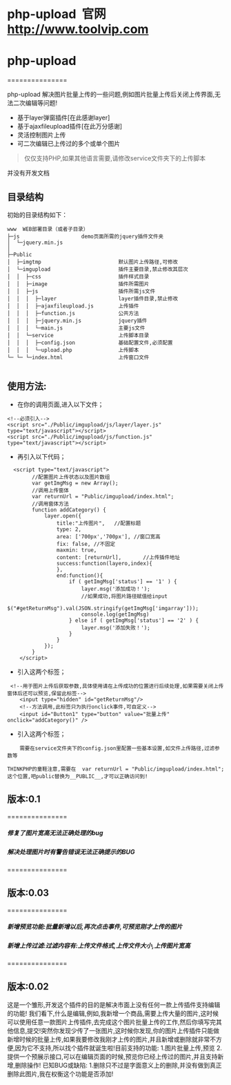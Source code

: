 # php-upload  官网 <url>http://www.toolvip.com</url>
# php-upload 


===============

php-upload 解决图片批量上传的一些问题,例如图片批量上传后关闭上传界面,无法二次编辑等问题!	


 + 基于layer弹窗插件[在此感谢layer]
 + 基于ajaxfileupload插件[在此万分感谢]
 + 灵活控制图片上传
 + 可二次编辑已上传过的多个或单个图片
> 仅仅支持PHP,如果其他语言需要,请修改service文件夹下的上传脚本

并没有开发文档

## 目录结构

初始的目录结构如下：

~~~
www  WEB部署目录（或者子目录）
├─js           			demo页面所需的jquery插件文件夹
│  └─jquery.min.js      
│
├─Public                
│  ├─imgtmp             			默认图片上传路径,可修改
│  └─imgupload          			插件主要目录,禁止修改其层次
│  │  ├─css             			插件样式目录
│  │  ├─image           			插件所需图片
│  │  ├─js              			插件所需js文件
│  │  │  ├─layer        			layer插件目录,禁止修改
│  │  │  ├─ajaxfileupload.js        上传插件
│  │  │  ├─function.js        		公共方法
│  │  │  ├─jquery.min.js        	jquery插件
│  │  │  └─main.js                  主要js文件
│  │  └─service          			上传脚本目录
│  │  │  ├─config.json        		基础配置文件,必须配置
│  │  │  └─upload.php               上传脚本
└─ └─ └─index.html    				上传窗口文件


~~~
## 使用方法:


*   在你的调用页面,进入以下文件；
~~~
<!--必须引入-->
<script src="./Public/imgupload/js/layer/layer.js" type="text/javascript"></script>
<script src="./Public/imgupload/js/function.js" type="text/javascript"></script>
~~~
*   再引入以下代码；
~~~
  <script type="text/javascript">
        //配置图片上传状态以及图片数组
        var getImgMsg = new Array();
        //调用上传窗体
        var returnUrl = "Public/imgupload/index.html";
        //调用窗体方法
        function addCategory() {
            layer.open({
                title:"上传图片",   //配置标题
                type: 2,
                area: ['700px','700px'], //窗口宽高
                fix: false, //不固定
                maxmin: true,
                content: [returnUrl],       //上传插件地址
                success:function(layero,index){
                },
                end:function(){
                    if ( getImgMsg['status'] == '1' ) {
                        layer.msg('添加成功！');
                        //如果成功,将图片路径赋值给input
                        $("#getReturnMsg").val(JSON.stringify(getImgMsg['imgarray']));
                        console.log(getImgMsg)
                    } else if ( getImgMsg['status'] == '2' ) {
                        layer.msg('添加失败！');
                    }
                }
            });
        }
    </script>
~~~
*   引入这两个标签；
~~~
 <!--用于图片上传后获取参数,具体使用请在上传成功的位置进行后续处理,如果需要关闭上传窗体后还可以预览,保留此标签-->
    <input type="hidden" id="getReturnMsg"/>
    <!--方法调用,此标签只为执行onclick事件,可自定义-->
    <input id="Button1" type="button" value="批量上传"  onclick="addCategory()" />
~~~
*   引入这两个标签；
~~~
	需要在service文件夹下的config.json里配置一些基本设置,如文件上传路径,过滤参数等
~~~
	THINKPHP的童鞋注意,需要在  var returnUrl = "Public/imgupload/index.html";  这个位置,吧public替换为__PUBLIC__,才可以正确访问到!

## 版本:0.1
===============
#####  修复了图片宽高无法正确处理的bug
#####  解决处理图片时有警告错误无法正确提示的BUG
===============
## 版本:0.03
===============
#####  新增预览功能:批量新增以后,再次点击事件,可预览刚才上传的图片
#####  新增上传过滤:过滤内容有:上传文件格式,上传文件大小,上传图片宽高



===============
##  版本:0.02
这是一个雏形,开发这个插件的目的是解决市面上没有任何一款上传插件支持编辑的功能!
我们看下,什么是编辑,例如,我新增一个商品,需要上传大量的图片,这时候可以使用任意一款图片上传插件,去完成这个图片批量上传的工作,然后你填写完其他信息,提交!突然你发现少传了一张图片,这时候你发现,你的图片上传插件只能做新增时候的批量上传,如果我要修改我刚才上传的图片,并且新增或删除就非常不方便,因为它不支持,所以找个插件就诞生啦!目前支持的功能:
1.图片批量上传,预览
2.提供一个预展示接口,可以在编辑页面的时候,预览你已经上传过的图片,并且支持新增,删除操作!
已知BUG或缺陷:
  1.删除只不过是字面意义上的删除,并没有做到真正删除此图片,我在权衡这个功能是否添加!
